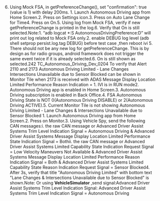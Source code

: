 6. Using Mock FSA, in getPreferenceChange(), set "confirmation": true (value is 1) with delay 200ms. 1. Launch Autonomous Driving app from Home Screen.2. Press on Settings icon.3. Press on Auto Lane Change for Time4. Press on On.5. Using log from Mock FSA, verify if new getPreferenceChange is printed in the log.6. Verify that On is still selected.Note:1. “adb logcat *:S AutonomousDrivingPreference:D” will print out log related to Mock FSA only.2. enable DEBUG log level (adb shell setprop persist.log.tag DEBUG) before test case ,then reboot ivi 5. There should not be any new log for getPreferenceChange. This is by design as for radio groups, android framework does not trigger the same event twice if it is already selected.6. On is still shown as selected.242 TC_Autonomous_Driving_Dev_0204 To verify that Alert 2110 and 2173 Autonomous Driving Limited - Lane Changes Intersections Unavailable due to Sensor Blocked can be shown in Monitor Tile when 2173 is received with ADAS Message Display Location Limited Performance Reason Indication = 1. IVI is in RUN mode2. Autonomous Driving app is enabled in Home Screen.3. Autonomous Driving subscription is enabled in Back Office.4. FSA Autonomous Driving State is NOT 0(Autonomous Driving DISABLE) or 2(Autonomous Driving ACTIVE).5. Current Monitor Tile is not showing Autonomous Driving Limited - Lane Changes & Intersections Unavailable due to Sensor Blocked 1. Launch Autonomous Driving app from Home Screen.2. Press on Monitor.3. Using Vehicle Spy, send the following CAN messages:i. the raw CAN message or Advanced Driver Assist Systems Trim Level Indication Signal = Autonomous Driving & Advanced Driver Assist Systems Message Display Location Limited Performance State Indication Signal = Bothii. the raw CAN message or Advanced Driver Assist Systems Limited Capability State Indication Request Signal = Low Velocity Maneuvers Not Available & Advanced Driver Assist Systems Message Display Location Limited Performance Reason Indication Signal = Both & Advanced Driver Assist Systems Limited Capability State Reason Indication Request Signal = Sensor Blocked4. After 3s, verify that title "Autonomous Driving Limited" with bottom text "Lane Changes & Intersections Unavailable due to Sensor Blocked" is shown.Note: Or using **VehicleSimulator** ,send signal:Advanced Driver Assist Systems Trim Level Indication Signal: Advanced Driver Assist Systems Trim Level Indication Signal = Autonomous Driving